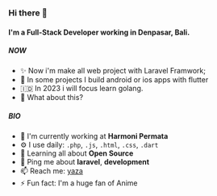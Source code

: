 ### Hi there 👋

#### I'm a Full-Stack Developer working in Denpasar, Bali.

##### NOW

- ✨ Now i'm make all web project with Laravel Framwork;
- 🤖 In some projects I build android or ios apps with flutter
- 🇮🇩 In 2023 i will focus learn golang.
- 🍑 What about this?

##### BIO

- 🏢 I'm currently working at **Harmoni Permata**
- ⚙️ I use daily: `.php`, `.js`, `.html`, `.css`, `.dart`
- 🌱 Learning all about **Open Source**
- 💬 Ping me about **laravel**, **development**
- 📫 Reach me: [yaza](https://twitter.com/yaza91446384)
- ⚡️ Fun fact: I'm a huge fan of Anime

